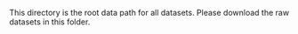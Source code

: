 This directory is the root data path for all datasets. Please download the raw datasets in this folder.
